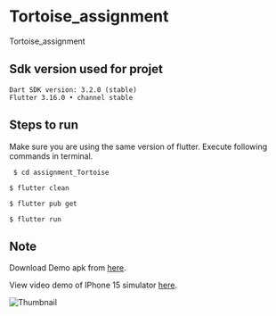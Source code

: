 # Tortoise_assignment

Tortoise_assignment

## Sdk version used for projet
    Dart SDK version: 3.2.0 (stable)
    Flutter 3.16.0 • channel stable



## Steps to run

  Make sure you are using the same version of flutter.
    Execute following commands in terminal.


``` $ cd assignment_Tortoise```


``` $ flutter clean ```


``` $ flutter pub get ```


``` $ flutter run ```

    


## Note

Download Demo apk from [here](https://drive.google.com/file/d/1Ql8CaI5Pj_Z0lzeeh3xCE4NkOlFV-cPI/view?usp=sharing).

View video demo of IPhone 15 simulator [here](https://drive.google.com/file/d/1RM0Lm1evub1Zdb-9VWJJ_A0fUyUh4TaT/view?usp=sharing).




![Thumbnail](https://github.com/Alabhya268/assignment_Tortoise/blob/laptop/demo/shipsy_thumbnail.png?raw=true)

